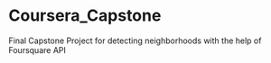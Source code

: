 # Coursera_Capstone
Final Capstone Project for detecting neighborhoods with the help of Foursquare API
